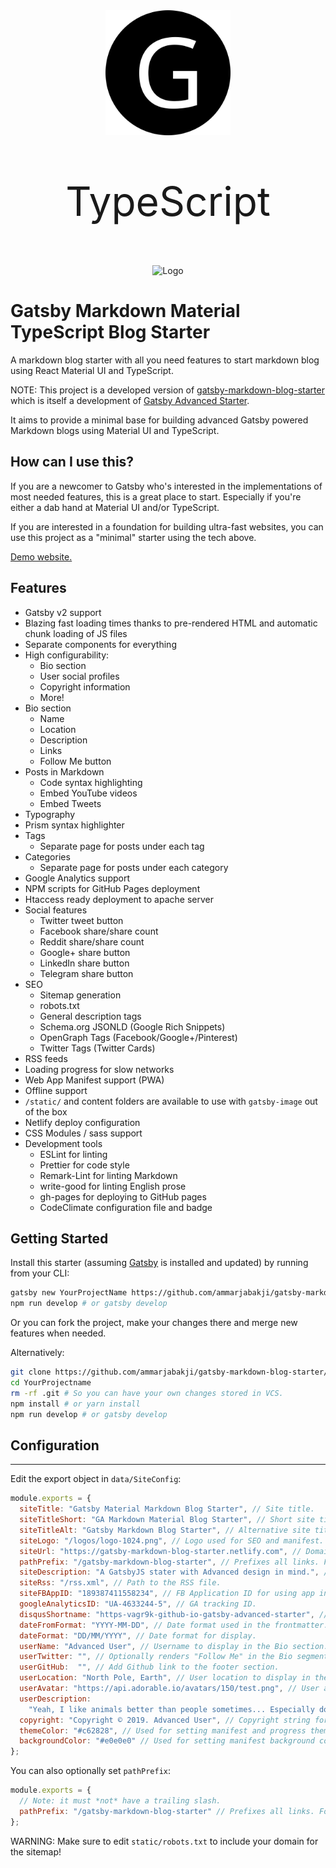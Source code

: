
<div align="center">
    <img src="static/logos/logo-1024.png" alt="Logo" width='200px' height='200px'/>
    <p style="font-size: 64px;">TypeScript<p>
    <img src="https://material-ui.com/static/logo_raw.svg" alt="Logo" width='200px' height='200px'/>
</div>

# Gatsby Markdown Material TypeScript Blog Starter

A markdown blog starter with all you need features to start markdown blog using React Material UI and TypeScript.

NOTE: This project is a developed version of [gatsby-markdown-blog-starter](https://www.gatsbyjs.org/starters/ammarjabakji/gatsby-markdown-blog-starter/) which is itself a development of [Gatsby Advanced Starter](https://github.com/Vagr9K/gatsby-advanced-starter).

It aims to provide a minimal base for building advanced Gatsby powered Markdown blogs using Material UI and TypeScript.

## How can I use this?

If you are a newcomer to Gatsby who's interested in the implementations of most needed features, this is a great place to start. Especially if you're either a dab hand at Material UI and/or TypeScript.

If you are interested in a foundation for building ultra-fast websites, you can use this project as a "minimal" starter using the tech above.

[Demo website.](https://gatsby-markdown-blog-starter.netlify.com)

## Features

- Gatsby v2 support
- Blazing fast loading times thanks to pre-rendered HTML and automatic chunk loading of JS files
- Separate components for everything
- High configurability:
  - Bio section
  - User social profiles
  - Copyright information
  - More!
- Bio section
  - Name
  - Location
  - Description
  - Links
  - Follow Me button
- Posts in Markdown
  - Code syntax highlighting
  - Embed YouTube videos
  - Embed Tweets
- Typography
- Prism syntax highlighter
- Tags
  - Separate page for posts under each tag
- Categories
  - Separate page for posts under each category
- Google Analytics support
- NPM scripts for GitHub Pages deployment
- Htaccess ready deployment to apache server
- Social features
  - Twitter tweet button
  - Facebook share/share count
  - Reddit share/share count
  - Google+ share button
  - LinkedIn share button
  - Telegram share button
- SEO
  - Sitemap generation
  - robots.txt
  - General description tags
  - Schema.org JSONLD (Google Rich Snippets)
  - OpenGraph Tags (Facebook/Google+/Pinterest)
  - Twitter Tags (Twitter Cards)
- RSS feeds
- Loading progress for slow networks
- Web App Manifest support (PWA)
- Offline support
- `/static/` and content folders are available to use with `gatsby-image` out of the box
- Netlify deploy configuration
- CSS Modules / sass support
- Development tools
  - ESLint for linting
  - Prettier for code style
  - Remark-Lint for linting Markdown
  - write-good for linting English prose
  - gh-pages for deploying to GitHub pages
  - CodeClimate configuration file and badge

## Getting Started

Install this starter (assuming [Gatsby](https://github.com/gatsbyjs/gatsby/) is installed and updated) by running from your CLI:

```sh
gatsby new YourProjectName https://github.com/ammarjabakji/gatsby-markdown-blog-starter/
npm run develop # or gatsby develop
```

Or you can fork the project, make your changes there and merge new features when needed.

Alternatively:

```sh
git clone https://github.com/ammarjabakji/gatsby-markdown-blog-starter/ YourProjectName # Clone the project
cd YourProjectname
rm -rf .git # So you can have your own changes stored in VCS.
npm install # or yarn install
npm run develop # or gatsby develop
```

## Configuration
****
Edit the export object in `data/SiteConfig`:

```js
module.exports = {
  siteTitle: "Gatsby Material Markdown Blog Starter", // Site title.
  siteTitleShort: "GA Markdown Material Blog Starter", // Short site title for homescreen (PWA). Preferably should be under **12** characters to prevent truncation.
  siteTitleAlt: "Gatsby Markdown Blog Starter", // Alternative site title for SEO.
  siteLogo: "/logos/logo-1024.png", // Logo used for SEO and manifest.
  siteUrl: "https://gatsby-markdown-blog-starter.netlify.com", // Domain of your website without pathPrefix.
  pathPrefix: "/gatsby-markdown-blog-starter", // Prefixes all links. For cases when deployed to example.github.io/gatsby-advanced-starter/.
  siteDescription: "A GatsbyJS stater with Advanced design in mind.", // Website description used for RSS feeds/meta description tag.
  siteRss: "/rss.xml", // Path to the RSS file.
  siteFBAppID: "189387411558234", // FB Application ID for using app insights
  googleAnalyticsID: "UA-4633244-5", // GA tracking ID.
  disqusShortname: "https-vagr9k-github-io-gatsby-advanced-starter", // Disqus shortname.
  dateFromFormat: "YYYY-MM-DD", // Date format used in the frontmatter.
  dateFormat: "DD/MM/YYYY", // Date format for display.
  userName: "Advanced User", // Username to display in the Bio section.
  userTwitter: "", // Optionally renders "Follow Me" in the Bio segment.
  userGitHub:  "", // Add Github link to the footer section.
  userLocation: "North Pole, Earth", // User location to display in the Bio section.
  userAvatar: "https://api.adorable.io/avatars/150/test.png", // User avatar to display in the Bio section.
  userDescription:
    "Yeah, I like animals better than people sometimes... Especially dogs. Dogs are the best. Every time you come home, they act like they haven't seen you in a year. And the good thing about dogs... is they got different dogs for different people.", // User description to display in the Bio section.
  copyright: "Copyright © 2019. Advanced User", // Copyright string for the footer of the website and RSS feed.
  themeColor: "#c62828", // Used for setting manifest and progress theme colors.
  backgroundColor: "#e0e0e0" // Used for setting manifest background color.
};
```

You can also optionally set `pathPrefix`:

```js
module.exports = {
  // Note: it must *not* have a trailing slash.
  pathPrefix: "/gatsby-markdown-blog-starter" // Prefixes all links. For cases when deployed to example.github.io/gatsby-markdown-blog-starter/.
};
```

WARNING: Make sure to edit `static/robots.txt` to include your domain for the sitemap!
